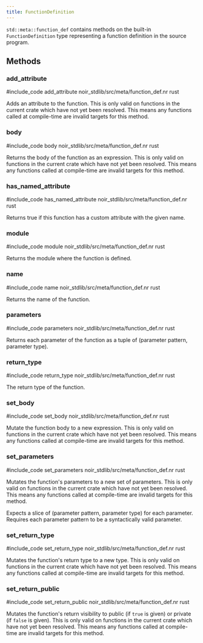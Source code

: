 ```yaml
---
title: FunctionDefinition
---
```


`std::meta::function_def` contains methods on the built-in `FunctionDefinition` type representing
a function definition in the source program.

## Methods

### add_attribute

#include_code add_attribute noir_stdlib/src/meta/function_def.nr rust

Adds an attribute to the function. This is only valid 
on functions in the current crate which have not yet been resolved.
This means any functions called at compile-time are invalid targets for this method.

### body

#include_code body noir_stdlib/src/meta/function_def.nr rust

Returns the body of the function as an expression. This is only valid 
on functions in the current crate which have not yet been resolved.
This means any functions called at compile-time are invalid targets for this method.

### has_named_attribute

#include_code has_named_attribute noir_stdlib/src/meta/function_def.nr rust

Returns true if this function has a custom attribute with the given name.

### module

#include_code module noir_stdlib/src/meta/function_def.nr rust

Returns the module where the function is defined.

### name

#include_code name noir_stdlib/src/meta/function_def.nr rust

Returns the name of the function.

### parameters

#include_code parameters noir_stdlib/src/meta/function_def.nr rust

Returns each parameter of the function as a tuple of (parameter pattern, parameter type).

### return_type

#include_code return_type noir_stdlib/src/meta/function_def.nr rust

The return type of the function.

### set_body

#include_code set_body noir_stdlib/src/meta/function_def.nr rust

Mutate the function body to a new expression. This is only valid
on functions in the current crate which have not yet been resolved.
This means any functions called at compile-time are invalid targets for this method.

### set_parameters

#include_code set_parameters noir_stdlib/src/meta/function_def.nr rust

Mutates the function's parameters to a new set of parameters. This is only valid
on functions in the current crate which have not yet been resolved.
This means any functions called at compile-time are invalid targets for this method.

Expects a slice of (parameter pattern, parameter type) for each parameter. Requires
each parameter pattern to be a syntactically valid parameter.

### set_return_type

#include_code set_return_type noir_stdlib/src/meta/function_def.nr rust

Mutates the function's return type to a new type. This is only valid
on functions in the current crate which have not yet been resolved.
This means any functions called at compile-time are invalid targets for this method.

### set_return_public

#include_code set_return_public noir_stdlib/src/meta/function_def.nr rust

Mutates the function's return visibility to public (if `true` is given) or private (if `false` is given). 
This is only valid on functions in the current crate which have not yet been resolved. 
This means any functions called at compile-time are invalid targets for this method.